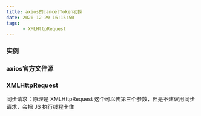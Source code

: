```yaml
---
title: axios的cancelToken初探
date: 2020-12-29 16:15:50
tags:
      - XMLHttpRequest
---
```


### 实例





### axios官方文件源



### XMLHttpRequest
同步请求：原理是 XMLHttpRequest 这个可以传第三个参数，但是不建议用同步请求，会把 JS 执行线程卡住